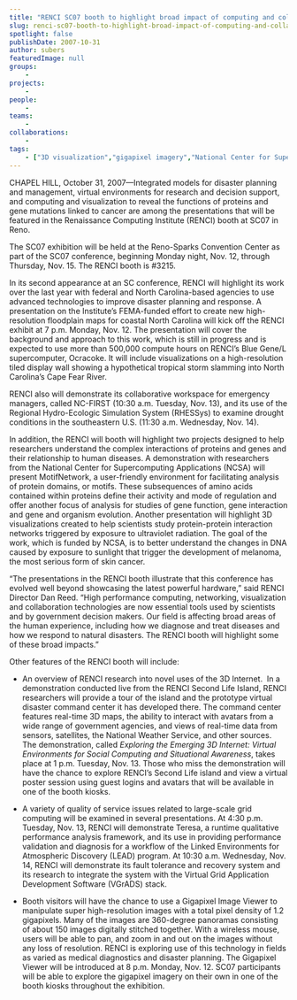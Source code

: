 ```yaml
---
title: "RENCI SC07 booth to highlight broad impact of computing and collaborative technologies"
slug: renci-sc07-booth-to-highlight-broad-impact-of-computing-and-collaborative-technologies
spotlight: false
publishDate: 2007-10-31
author: subers
featuredImage: null
groups:
    - 
projects:
    - 
people:
    - 
teams: 
    - 
collaborations:
    - 
tags:
    - ["3D visualization","gigapixel imagery","National Center for Supercomputing (NCSA)","Ocracoke"]
---
```

CHAPEL HILL, October 31, 2007—Integrated models for disaster planning and management, virtual environments for research and decision support, and computing and visualization to reveal the functions of proteins and gene mutations linked to cancer are among the presentations that will be featured in the Renaissance Computing Institute (RENCI) booth at SC07 in Reno.

<!--more-->

The SC07 exhibition will be held at the Reno-Sparks Convention Center as part of the SC07 conference, beginning Monday night, Nov. 12, through Thursday, Nov. 15. The RENCI booth is #3215.

In its second appearance at an SC conference, RENCI will highlight its work over the last year with federal and North Carolina-based agencies to use advanced technologies to improve disaster planning and response. A presentation on the Institute’s FEMA-funded effort to create new high-resolution floodplain maps for coastal North Carolina will kick off the RENCI exhibit at 7 p.m. Monday, Nov. 12. The presentation will cover the background and approach to this work, which is still in progress and is expected to use more than 500,000 compute hours on RENCI’s Blue Gene/L supercomputer, Ocracoke. It will include visualizations on a high-resolution tiled display wall showing a hypothetical tropical storm slamming into North Carolina’s Cape Fear River.

RENCI also will demonstrate its collaborative workspace for emergency managers, called NC-FIRST (10:30 a.m. Tuesday, Nov. 13), and its use of the Regional Hydro-Ecologic Simulation System (RHESSys) to examine drought conditions in the southeastern U.S. (11:30 a.m. Wednesday, Nov. 14).

In addition, the RENCI will booth will highlight two projects designed to help researchers understand the complex interactions of proteins and genes and their relationship to human diseases. A demonstration with researchers from the National Center for Supercomputing Applications (NCSA) will present MotifNetwork, a user-friendly environment for facilitating analysis of protein domains, or motifs. These subsequences of amino acids contained within proteins define their activity and mode of regulation and offer another focus of analysis for studies of gene function, gene interaction and gene and organism evolution. Another presentation will highlight 3D visualizations created to help scientists study protein-protein interaction networks triggered by exposure to ultraviolet radiation. The goal of the work, which is funded by NCSA, is to better understand the changes in DNA caused by exposure to sunlight that trigger the development of melanoma, the most serious form of skin cancer.

“The presentations in the RENCI booth illustrate that this conference has evolved well beyond showcasing the latest powerful hardware,” said RENCI Director Dan Reed. “High performance computing, networking, visualization and collaboration technologies are now essential tools used by scientists and by government decision makers. Our field is affecting broad areas of the human experience, including how we diagnose and treat diseases and how we respond to natural disasters. The RENCI booth will highlight some of these broad impacts.”

Other features of the RENCI booth will include:
<ul type="disc">
	<li>An overview of RENCI research into novel uses of the 3D Internet.  In a demonstration conducted live from the RENCI Second Life Island, RENCI researchers will provide a tour of the island and the prototype virtual disaster command center it has developed there. The command center features real-time 3D maps, the ability to interact with avatars from a wide range of government agencies, and views of real-time data from sensors, satellites, the National Weather Service, and other sources. The demonstration, called <em>Exploring the Emerging 3D Internet: Virtual Environments for Social Computing and Situational Awareness</em>, takes place at 1 p.m. Tuesday, Nov. 13. Those who miss the demonstration will have the chance to explore RENCI’s Second Life island and view a virtual poster session using guest logins and avatars that will be available in one of the booth kiosks.</li>
</ul>
<ul type="disc">
	<li>A variety of quality of service issues related to large-scale grid computing will be examined in several presentations. At 4:30 p.m. Tuesday, Nov. 13, RENCI will demonstrate Teresa, a runtime qualitative performance analysis framework, and its use in providing performance validation and diagnosis for a workflow of the Linked Environments for Atmospheric Discovery (LEAD) program. At 10:30 a.m. Wednesday, Nov. 14, RENCI will demonstrate its fault tolerance and recovery system and its research to integrate the system with the Virtual Grid Application Development Software (VGrADS) stack.</li>
</ul>
<ul type="disc">
	<li>Booth visitors will have the chance to use a Gigapixel Image Viewer to manipulate super high-resolution images with a total pixel density of 1.2 gigapixels. Many of the images are 360-degree panoramas consisting of about 150 images digitally stitched together. With a wireless mouse, users will be able to pan, and zoom in and out on the images without any loss of resolution. RENCI is exploring use of this technology in fields as varied as medical diagnostics and disaster planning. The Gigapixel Viewer will be introduced at 8 p.m. Monday, Nov. 12. SC07 participants will be able to explore the gigapixel imagery on their own in one of the booth kiosks throughout the exhibition.</li>
</ul>

